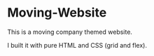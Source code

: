 # Moving-Website

This is a moving company themed website.

I built it with pure HTML and CSS (grid and flex).

